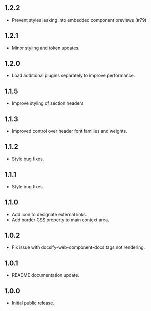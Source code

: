 ## 1.2.2

- Prevent styles leaking into embedded component previews (#79)

## 1.2.1

- Minor styling and token updates.

## 1.2.0

- Load additional plugins separately to improve performance.

## 1.1.5

- Improve styling of section headers

## 1.1.3

- Improved control over header font families and weights.

## 1.1.2

- Style bug fixes.

## 1.1.1

- Style bug fixes.

## 1.1.0

- Add icon to designate external links.
- Add border CSS property to main context area.

## 1.0.2

- Fix issue with docsify-web-component-docs tags not rendering.

## 1.0.1

- README documentation update.

## 1.0.0

- Initial public release.
